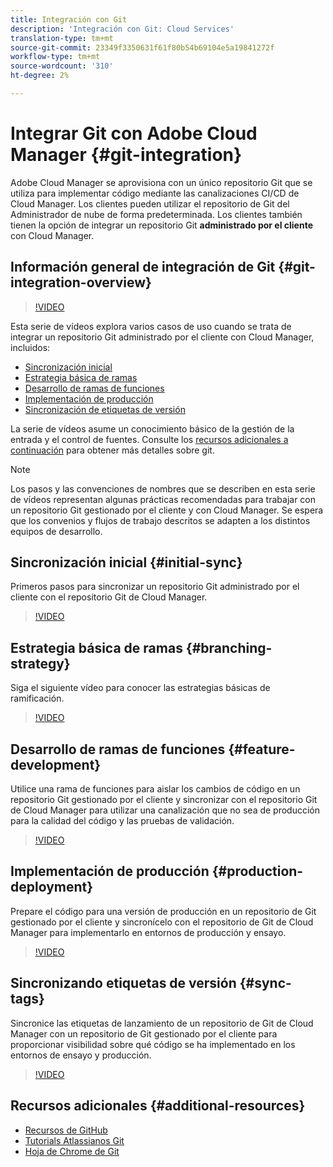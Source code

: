 ```yaml
---
title: Integración con Git
description: 'Integración con Git: Cloud Services'
translation-type: tm+mt
source-git-commit: 23349f3350631f61f80b54b69104e5a19841272f
workflow-type: tm+mt
source-wordcount: '310'
ht-degree: 2%

---
```



# Integrar Git con Adobe Cloud Manager {#git-integration}

Adobe Cloud Manager se aprovisiona con un único repositorio Git que se utiliza para implementar código mediante las canalizaciones CI/CD de Cloud Manager. Los clientes pueden utilizar el repositorio de Git del Administrador de nube de forma predeterminada. Los clientes también tienen la opción de integrar un repositorio Git **administrado por el cliente** con Cloud Manager.

## Información general de integración de Git {#git-integration-overview}

>[!VIDEO](https://video.tv.adobe.com/v/28710/)

Esta serie de vídeos explora varios casos de uso cuando se trata de integrar un repositorio Git administrado por el cliente con Cloud Manager, incluidos:

* [Sincronización inicial](#initial-sync)
* [Estrategia básica de ramas](#branching-strategy)
* [Desarrollo de ramas de funciones](#feature-development)
* [Implementación de producción](#production-deployment)
* [Sincronización de etiquetas de versión](#sync-tags)

La serie de vídeos asume un conocimiento básico de la gestión de la entrada y el control de fuentes. Consulte los [recursos adicionales a continuación](#additional-resources) para obtener más detalles sobre git.

>[!NOTE]
>
>Los pasos y las convenciones de nombres que se describen en esta serie de vídeos representan algunas prácticas recomendadas para trabajar con un repositorio Git gestionado por el cliente y con Cloud Manager. Se espera que los convenios y flujos de trabajo descritos se adapten a los distintos equipos de desarrollo.

## Sincronización inicial {#initial-sync}

Primeros pasos para sincronizar un repositorio Git administrado por el cliente con el repositorio Git de Cloud Manager.

>[!VIDEO](https://video.tv.adobe.com/v/28711/?quality=12)

## Estrategia básica de ramas {#branching-strategy}

Siga el siguiente vídeo para conocer las estrategias básicas de ramificación.

>[!VIDEO](https://video.tv.adobe.com/v/28712/?quality=12)

## Desarrollo de ramas de funciones {#feature-development}

Utilice una rama de funciones para aislar los cambios de código en un repositorio Git gestionado por el cliente y sincronizar con el repositorio Git de Cloud Manager para utilizar una canalización que no sea de producción para la calidad del código y las pruebas de validación.

>[!VIDEO](https://video.tv.adobe.com/v/28723/?quality=12)

## Implementación de producción {#production-deployment}

Prepare el código para una versión de producción en un repositorio de Git gestionado por el cliente y sincronícelo con el repositorio de Git de Cloud Manager para implementarlo en entornos de producción y ensayo.

>[!VIDEO](https://video.tv.adobe.com/v/28724/?quality=12)

## Sincronizando etiquetas de versión {#sync-tags}

Sincronice las etiquetas de lanzamiento de un repositorio de Git de Cloud Manager con un repositorio de Git gestionado por el cliente para proporcionar visibilidad sobre qué código se ha implementado en los entornos de ensayo y producción.

>[!VIDEO](https://video.tv.adobe.com/v/28725/?quality=12)

## Recursos adicionales {#additional-resources}

* [Recursos de GitHub](https://try.github.io)
* [Tutorials Atlassianos Git](https://www.atlassian.com/git/tutorials/what-is-version-control)
* [Hoja de Chrome de Git](https://education.github.com/git-cheat-sheet-education.pdf)